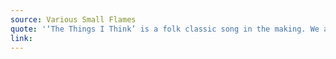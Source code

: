 ```yaml
---
source: Various Small Flames
quote: '‘The Things I Think’ is a folk classic song in the making. We adore the stunning vocal performances, brilliant guitar work and relatable lyrics. This a release you do not want to miss!'
link:
---
```

